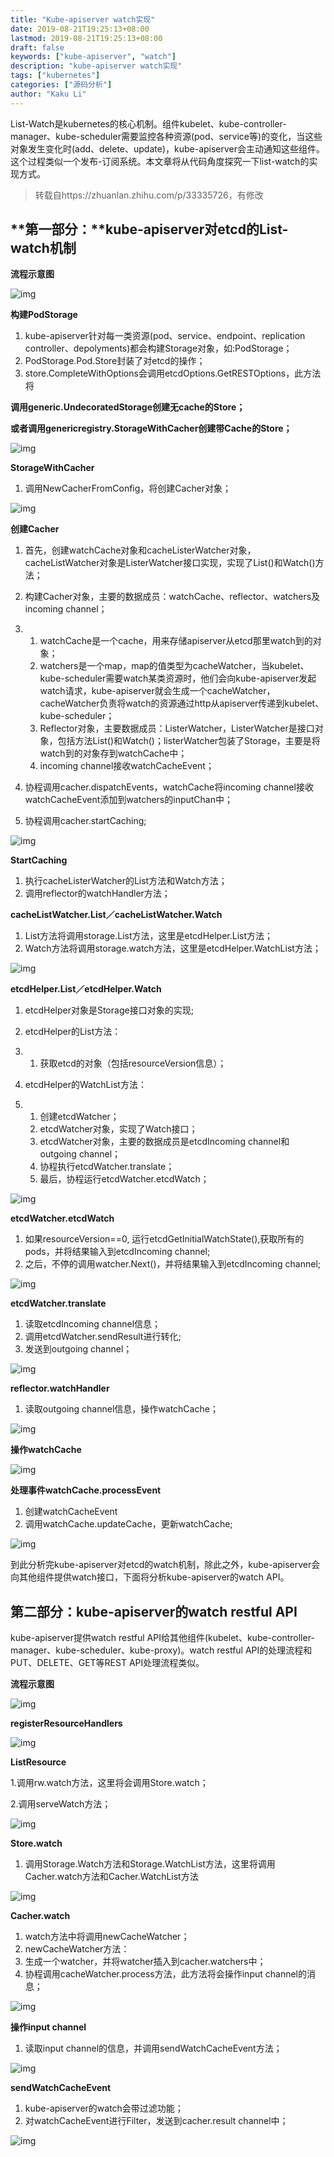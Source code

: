 ```yaml
---
title: "Kube-apiserver watch实现"
date: 2019-08-21T19:25:13+08:00
lastmod: 2019-08-21T19:25:13+08:00
draft: false
keywords: ["kube-apiserver", "watch"]
description: "kube-apiserver watch实现"
tags: ["kubernetes"]
categories: ["源码分析"]
author: "Kaku Li"
---
```


List-Watch是kubernetes的核心机制。组件kubelet、kube-controller-manager、kube-scheduler需要监控各种资源(pod、service等)的变化，当这些对象发生变化时(add、delete、update)，kube-apiserver会主动通知这些组件。这个过程类似一个发布-订阅系统。本文章将从代码角度探究一下list-watch的实现方式。

> 转载自https://zhuanlan.zhihu.com/p/33335726，有修改

## **第一部分：**kube-apiserver对etcd的List-watch机制

**流程示意图**

![img](https://pic2.zhimg.com/80/v2-a440358b42457f4bfffe95b0ddff2fe9_hd.jpg)

**构建PodStorage**

1. kube-apiserver针对每一类资源(pod、service、endpoint、replication controller、depolyments)都会构建Storage对象，如:PodStorage；
2. PodStorage.Pod.Store封装了对etcd的操作；
3. store.CompleteWithOptions会调用etcdOptions.GetRESTOptions，此方法将

**调用generic.UndecoratedStorage创建无cache的Store；**

**或者调用genericregistry.StorageWithCacher创建带Cache的Store；**

![img](https://pic4.zhimg.com/80/v2-5682d6d1a894c81f8c03a51651a6082f_hd.jpg)

**StorageWithCacher**

1. 调用NewCacherFromConfig，将创建Cacher对象；

![img](https://pic4.zhimg.com/80/v2-692a1b630fe492fe9bd51ec951ab08d7_hd.jpg)

**创建Cacher**

1. 首先，创建watchCache对象和cacheListerWatcher对象，cacheListWatcher对象是ListerWatcher接口实现，实现了List()和Watch()方法；

2. 构建Cacher对象，主要的数据成员：watchCache、reflector、watchers及incoming channel；

3. 1. watchCache是一个cache，用来存储apiserver从etcd那里watch到的对象；
   2. watchers是一个map，map的值类型为cacheWatcher，当kubelet、kube-scheduler需要watch某类资源时，他们会向kube-apiserver发起watch请求，kube-apiserver就会生成一个cacheWatcher，cacheWatcher负责将watch的资源通过http从apiserver传递到kubelet、kube-scheduler；
   3. Reflector对象，主要数据成员：ListerWatcher，ListerWatcher是接口对象，包括方法List()和Watch()；listerWatcher包装了Storage，主要是将watch到的对象存到watchCache中；
   4. incoming channel接收watchCacheEvent；

4. 协程调用cacher.dispatchEvents，watchCache将incoming channel接收watchCacheEvent添加到watchers的inputChan中；

5. 协程调用cacher.startCaching;

![img](https://pic4.zhimg.com/80/v2-fb0098596842640ba373888916e48a03_hd.jpg)

**StartCaching**

1. 执行cacheListerWatcher的List方法和Watch方法；
2. 调用reflector的watchHandler方法；

**cacheListWatcher.List／cacheListWatcher.Watch**

1. List方法将调用storage.List方法，这里是etcdHelper.List方法；
2. Watch方法将调用storage.watch方法，这里是etcdHelper.WatchList方法；

![img](https://pic3.zhimg.com/80/v2-7d72d3254188269f09a780e7c2535b5e_hd.jpg)

**etcdHelper.List／etcdHelper.Watch**

1. etcdHelper对象是Storage接口对象的实现;

2. etcdHelper的List方法：

3. 1. 获取etcd的对象（包括resourceVersion信息）；

4. etcdHelper的WatchList方法：

5. 1. 创建etcdWatcher；
   2. etcdWatcher对象，实现了Watch接口；
   3. etcdWatcher对象，主要的数据成员是etcdIncoming channel和outgoing channel；
   4. 协程执行etcdWatcher.translate；
   5. 最后，协程运行etcdWatcher.etcdWatch；

![img](https://pic1.zhimg.com/80/v2-8d8da3a1094d1d8b9e492ce7b2ef2aa4_hd.jpg)

**etcdWatcher.etcdWatch**

1. 如果resourceVersion==0, 运行etcdGetInitialWatchState(),获取所有的pods，并将结果输入到etcdIncoming channel;
2. 之后，不停的调用watcher.Next()，并将结果输入到etcdIncoming channel;

![img](https://pic4.zhimg.com/80/v2-f38da6d32e1de064d2d07072d124a453_hd.jpg)

**etcdWatcher.translate**

1. 读取etcdIncoming channel信息；
2. 调用etcdWatcher.sendResult进行转化;
3. 发送到outgoing channel；

![img](https://pic3.zhimg.com/80/v2-189b4e61b547ba220ca6c85ee3af115e_hd.jpg)

**reflector.watchHandler**

1. 读取outgoing channel信息，操作watchCache；

![img](https://pic3.zhimg.com/80/v2-a060020e7631a45a5d1cd676bab4c9fa_hd.jpg)

**操作watchCache**

![img](https://pic4.zhimg.com/80/v2-c75fcd3e4cd1b755d283b0f8cde5740b_hd.jpg)

**处理事件watchCache.processEvent**

1. 创建watchCacheEvent
2. 调用watchCache.updateCache，更新watchCache;

![img](https://pic1.zhimg.com/80/v2-947dc83646b5b4135f95c3265577edbc_hd.jpg)

到此分析完kube-apiserver对etcd的watch机制，除此之外，kube-apiserver会向其他组件提供watch接口，下面将分析kube-apiserver的watch API。

## **第二部分：kube-apiserver的watch restful API**

kube-apiserver提供watch restful API给其他组件(kubelet、kube-controller-manager、kube-scheduler、kube-proxy)。watch restful API的处理流程和PUT、DELETE、GET等REST API处理流程类似。

**流程示意图**

![img](https://pic4.zhimg.com/80/v2-9f7daa341fd0b919f295175ea90b3acb_hd.jpg)

**registerResourceHandlers**

![img](https://pic4.zhimg.com/80/v2-1ef10ae851dd585ef6c17e801b19b7e3_hd.jpg)

**ListResource**

1.调用rw.watch方法，这里将会调用Store.watch；

2.调用serveWatch方法；

![img](https://pic2.zhimg.com/80/v2-75857fb8204b80f166becff887cb239d_hd.jpg)

**Store.watch**

1. 调用Storage.Watch方法和Storage.WatchList方法，这里将调用Cacher.watch方法和Cacher.WatchList方法

![img](https://pic2.zhimg.com/80/v2-1f89acacb17824b6c093bb95c6bbe825_hd.jpg)

**Cacher.watch**

1. watch方法中将调用newCacheWatcher；
2. newCacheWatcher方法：
3. 生成一个watcher，并将watcher插入到cacher.watchers中；
4. 协程调用cacheWatcher.process方法，此方法将会操作input channel的消息；

![img](https://pic4.zhimg.com/80/v2-8ab019a846bce30acf656a33cf658c03_hd.jpg)

**操作input channel**

1. 读取input channel的信息，并调用sendWatchCacheEvent方法；

![img](https://pic4.zhimg.com/80/v2-f724e294d4741bcc400d6e8606fb0abb_hd.jpg)

**sendWatchCacheEvent**

1. kube-apiserver的watch会带过滤功能；
2. 对watchCacheEvent进行Filter，发送到cacher.result channel中；

![img](https://pic3.zhimg.com/80/v2-6dfb5e5ceaaff90a62ee85aeb14dcd02_hd.jpg)

